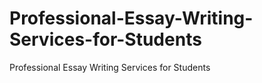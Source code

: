 # Professional-Essay-Writing-Services-for-Students
Professional Essay Writing Services for Students
